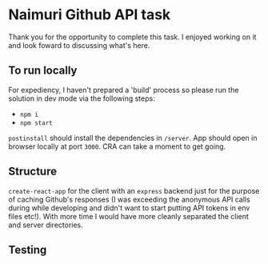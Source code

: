 # Naimuri Github API task

Thank you for the opportunity to complete this task. I enjoyed working on it and look foward to discussing what's here.

## To run locally

For expediency, I haven't prepared a 'build' process so please run the solution in dev mode via the following steps:

- `npm i`
- `npm start`

`postinstall` should install the dependencies in `/server`. App should open in browser 
locally at port `3000`. CRA can take a moment to get going.

## Structure

`create-react-app` for the client with an `express` backend just for the purpose of caching Github's responses (I was exceeding the anonymous API calls during while developing and didn't want to start putting API tokens in env files etc!). With more time I would have more cleanly separated the client and server directories.

## Testing

